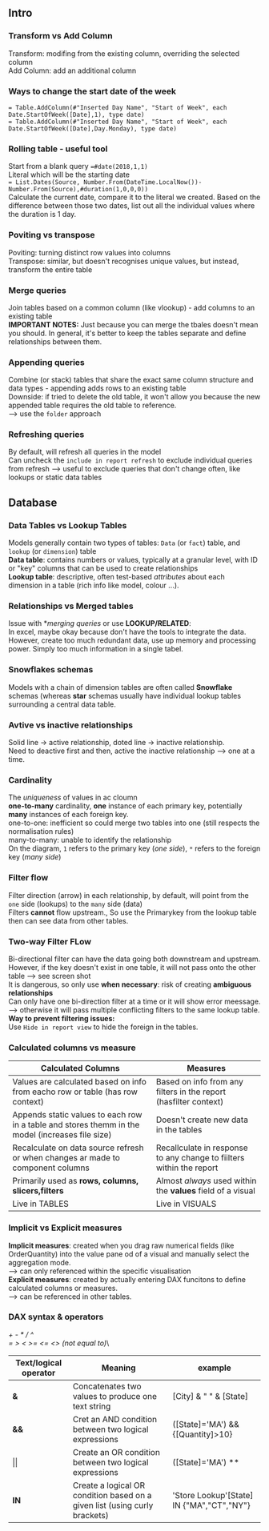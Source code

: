 ## Intro
### Transform vs Add Column
Transform: modifing from the existing column, overriding the selected column\
Add Column: add an additional column
### Ways to change the start date of the week
```
= Table.AddColumn(#"Inserted Day Name", "Start of Week", each Date.StartOfWeek([Date],1), type date)
= Table.AddColumn(#"Inserted Day Name", "Start of Week", each Date.StartOfWeek([Date],Day.Monday), type date)
```
### Rolling table - useful tool
Start from a blank query   `=#date(2018,1,1)`\
Literal which will be the starting date\
`= List.Dates(Source, Number.From(DateTime.LocalNow())-Number.From(Source),#duration(1,0,0,0))`\
Calculate the current date, compare it to the literal we created. Based on the difference between those two dates, list out all the individual values where the duration is 1 day.
### Poviting vs transpose
Poviting: turning distinct row values into columns\
Transpose: similar, but doesn't recognises unique values, but instead, transform the entire table
### Merge queries
Join tables based on a common column (like vlookup) - add columns to an existing table\
**IMPORTANT NOTES:**
Just because you can merge the tbales doesn't mean you should. In general, it's better to keep the tables separate and define relationships between them.
### Appending queries
Combine (or stack) tables that share the exact same column structure and data types - appending adds rows to an existing table\
Downside: if tried to delete the old table, it won't allow you because the new appended table requires the old table to reference.\
--> use the `folder` approach
### Refreshing queries
By default, will refresh all queries in the model\
Can uncheck the `include in report refresh` to exclude individual queries from refresh --> useful to exclude queries that don't change often, like lookups or static data tables

## Database
### Data Tables vs Lookup Tables
Models generally contain two types of tables: `Data` (or `fact`) table, and `lookup` (or `dimension`) table\
**Data table**: contains numbers or values, typically at a granular level, with ID or "key" columns that can be used to create relationships\
**Lookup table**: descriptive, often test-based *attributes* about each dimension in a table (rich info like model, colour ...).
### Relationships vs Merged tables
Issue with **merging queries* or use **LOOKUP/RELATED**:\
In excel, maybe okay because don't have the tools to integrate the data. However, create too much redundant data, use up memory and processing power. Simply too much information in a single tabel.
### Snowflakes schemas
Models with a chain of dimension tables are often called **Snowflake** schemas (whereas **star** schemas usually have individual lookup tables surrounding a central data table.
### Avtive vs inactive relationships
Solid line -> active relationship, doted line -> inactive relationship.\
Need to deactive first and then, active the inactive relationship --> one at a time.
### Cardinality
The *uniqueness* of values in ac cloumn\
**one-to-many** cardinality, **one** instance of each primary key, potentially **many** instances of each foreign key.\
one-to-one: inefficient so could merge two tables into one (still respects the normalisation rules)\
many-to-many: unable to identify the relationship\
On the diagram, `1` refers to the primary key (*one side*), `*` refers to the foreign key (*many side*)
### Filter flow
Filter direction (arrow) in each relationship, by default, will point from the `one` side (lookups) to the `many` side (data)\
Filters **cannot** flow upstream., So use the Primarykey from the lookup table then can see data from other tables.

### Two-way Filter FLow 
Bi-directional filter can have the data going both downstream and upstream.\
However, if the key doesn't exist in one table, it will not pass onto the other table --> see screen shot\
It is dangerous, so only use **when necessary**: risk of creating **ambiguous relationships**\
Can only have one bi-direction filter at a time or it will show error meessage. --> otherwise it will pass multiple conflicting filters to the same lookup table.\
**Way to prevent filtering issues:**\
Use `Hide in report view` to hide the foreign in the tables.
### Calculated columns vs measure
|**Calculated Columns**|**Measures**|
|-|-|
|Values are calculated based on info from eacho row or table (has row context)|Based on info from any filters in the report (hasfilter context)|
|Appends static values to each row in a table and stores themm in the model (increases file size)|Doesn't create new data in the tables|
|Recalculate on data source refresh or when changes ar made to component columns|Recallculate in response to any change  to fiilters within the report|
|Primarily used as **rows, columns, slicers,filters**|Almost *always* used within the **values** field of a visual|
|Live in TABLES|Live in VISUALS|
### Implicit vs Explicit measures
**Implicit measures**: created when you drag raw numerical fields (like OrderQuantity) into the value pane od of a visual and manually select the aggregation mode.\
--> can only referenced within the specific visualisation\
**Explicit measures**: created by actually entering DAX funcitons to define calculated columns or measures.\
--> can be referenced in other tables. 
### DAX syntax & operators
*+ - * / ^*\
*= > < >= <= <> (not equal to)*\

|Text/logical operator|Meaning|example|
|-|-|-|
|**&**|Concatenates two values to produce one text string|[City] & " " & [State]|
|**&&**|Cret an AND condition between two logical expressions|([State]='MA') && {[Quantity]>10}|
|\|\||Create an OR condition between two logical expressions|([State]='MA') **||** {[Quantity]>10}|
|**IN**|Create a logical OR condition based on a given list (using curly brackets)|'Store Lookup'[State] IN {"MA","CT","NY"}|
